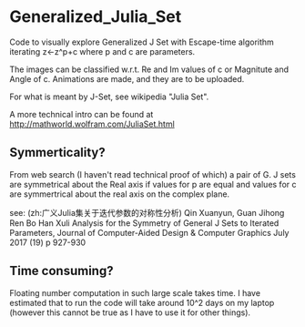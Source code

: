 # Generalized_Julia_Set
Code to visually explore Generalized J Set with Escape-time algorithm iterating z&lt;-z^p+c where p and c are parameters.

The images can be classified w.r.t. Re and Im values of c or Magnitute and Angle of c.
Animations are made, and they are to be uploaded.

For what is meant by J-Set, see wikipedia "Julia Set".

A more technical intro can be found at
http://mathworld.wolfram.com/JuliaSet.html


## Symmerticality?

From web search (I haven't read technical proof of which) a pair of G. J sets are symmetrical about the Real axis if values for p are equal and values for c are symmertrical about the real axis on the complex plane.

see:
 (zh:广义Julia集关于迭代参数的对称性分析)
Qin Xuanyun, Guan Jihong Ren Bo Han Xuli Analysis for the Symmetry of General J Sets to Iterated Parameters, Journal of Computer-Aided Design & Computer Graphics July 2017 (19) p 927-930

## Time consuming?

Floating number computation in such large scale takes time.
I have estimated that to run the code will take around 10^2 days on my laptop (however this cannot be true as I have to use it for other things).

